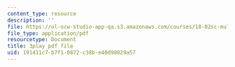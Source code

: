 ```yaml
---
content_type: resource
description: ''
file: https://ol-ocw-studio-app-qa.s3.amazonaws.com/courses/18-02sc-multivariable-calculus-fall-2010/191411c7b7f10872c38be40d98029a57_uaHiAxFESc4.pdf
file_type: application/pdf
resourcetype: Document
title: 3play pdf file
uid: 191411c7-b7f1-0872-c38b-e40d98029a57
---
```

